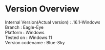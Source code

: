 # Version Overview

Internal Version(Actual version) : .16.1-Windows
<br>
Branch : Eagle-Eye
<br>
Platform : Windows
<br>
Tested on : Windows 11
<br>
Version codename : Blue-Sky
